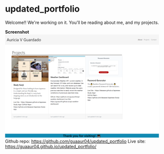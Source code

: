 # updated_portfolio

Welcome!!
We're working on it. 
You'll be reading about me, and my projects. 

**Screenshot** 
![Screenshot](updated_portfolio_screenshot.png)
Github repo: https://github.com/guaaur04/updated_portfolio
Live site: https://guaaur04.github.io/updated_portfolio/

